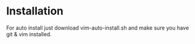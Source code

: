 Installation
============

For auto install just download vim-auto-install.sh and make sure you have git & vim installed.
